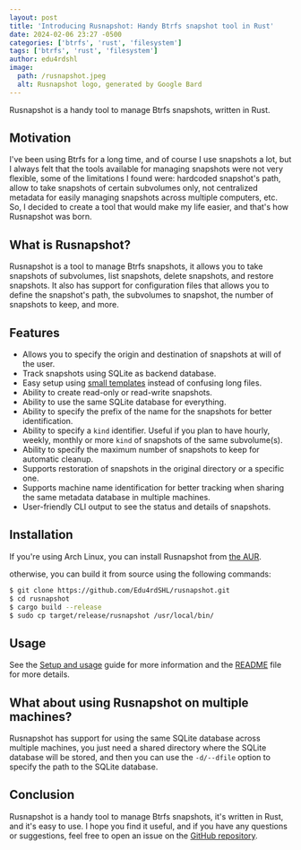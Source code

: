 ```yaml
---
layout: post
title: 'Introducing Rusnapshot: Handy Btrfs snapshot tool in Rust'
date: 2024-02-06 23:27 -0500
categories: ['btrfs', 'rust', 'filesystem']
tags: ['btrfs', 'rust', 'filesystem']
author: edu4rdshl
image:
  path: /rusnapshot.jpeg
  alt: Rusnapshot logo, generated by Google Bard
---
```


Rusnapshot is a handy tool to manage Btrfs snapshots, written in Rust.

## Motivation

I've been using Btrfs for a long time, and of course I use snapshots a lot, but I always felt that the tools available for managing snapshots were not very flexible, some of the limitations I found were: hardcoded snapshot's path, allow to take snapshots of certain subvolumes only, not centralized metadata for easily managing snapshots across multiple computers, etc. So, I decided to create a tool that would make my life easier, and that's how Rusnapshot was born.

## What is Rusnapshot?

Rusnapshot is a tool to manage Btrfs snapshots, it allows you to take snapshots of subvolumes, list snapshots, delete snapshots, and restore snapshots. It also has support for configuration files that allows you to define the snapshot's path, the subvolumes to snapshot, the number of snapshots to keep, and more.

## Features

- Allows you to specify the origin and destination of snapshots at will of the user.
- Track snapshots using SQLite as backend database.
- Easy setup using [small templates](https://github.com/Edu4rdSHL/rusnapshot/tree/master/examples/config-templates) instead of confusing long files.
- Ability to create read-only or read-write snapshots.
- Ability to use the same SQLite database for everything.
- Ability to specify the prefix of the name for the snapshots for better identification.
- Ability to specify a `kind` identifier. Useful if you plan to have hourly, weekly, monthly or more `kind` of snapshots of the same subvolume(s).
- Ability to specify the maximum number of snapshots to keep for automatic cleanup.
- Supports restoration of snapshots in the original directory or a specific one.
- Supports machine name identification for better tracking when sharing the same metadata database in multiple machines.
- User-friendly CLI output to see the status and details of snapshots.

## Installation

If you're using Arch Linux, you can install Rusnapshot from [the AUR](https://aur.archlinux.org/packages/rusnapshot-git/).

otherwise, you can build it from source using the following commands:

```bash
$ git clone https://github.com/Edu4rdSHL/rusnapshot.git
$ cd rusnapshot
$ cargo build --release
$ sudo cp target/release/rusnapshot /usr/local/bin/
```

## Usage

See the [Setup and usage](https://github.com/Edu4rdSHL/rusnapshot/blob/master/docs/SETUP_AND_USAGE.md) guide for more information and the [README](https://github.com/Edu4rdSHL/rusnapshot/blob/master/README.md) file for more details.

## What about using Rusnapshot on multiple machines?

Rusnapshot has support for using the same SQLite database across multiple machines, you just need a shared directory where the SQLite database will be stored, and then you can use the `-d/--dfile` option to specify the path to the SQLite database.

## Conclusion

Rusnapshot is a handy tool to manage Btrfs snapshots, it's written in Rust, and it's easy to use. I hope you find it useful, and if you have any questions or suggestions, feel free to open an issue on the [GitHub repository](https://github.com/Edu4rdSHL/rusnapshot/issues).